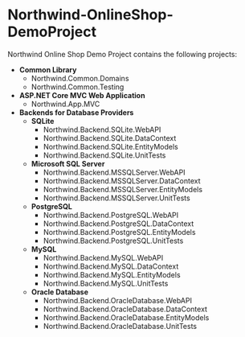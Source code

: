 # Northwind-OnlineShop-DemoProject

Northwind Online Shop Demo Project contains the following projects:

- **Common Library**
  - Northwind.Common.Domains
  - Northwind.Common.Testing
- **ASP.NET Core MVC Web Application**
  - Northwind.App.MVC
- **Backends for Database Providers**
  - **SQLite**
    - Northwind.Backend.SQLite.WebAPI
    - Northwind.Backend.SQLite.DataContext
    - Northwind.Backend.SQLite.EntityModels
    - Northwind.Backend.SQLite.UnitTests
  - **Microsoft SQL Server**
    - Northwind.Backend.MSSQLServer.WebAPI
    - Northwind.Backend.MSSQLServer.DataContext
    - Northwind.Backend.MSSQLServer.EntityModels
    - Northwind.Backend.MSSQLServer.UnitTests
  - **PostgreSQL**
    - Northwind.Backend.PostgreSQL.WebAPI
    - Northwind.Backend.PostgreSQL.DataContext
    - Northwind.Backend.PostgreSQL.EntityModels
    - Northwind.Backend.PostgreSQL.UnitTests
  - **MySQL**
    - Northwind.Backend.MySQL.WebAPI
    - Northwind.Backend.MySQL.DataContext
    - Northwind.Backend.MySQL.EntityModels
    - Northwind.Backend.MySQL.UnitTests
  - **Oracle Database**
    - Northwind.Backend.OracleDatabase.WebAPI
    - Northwind.Backend.OracleDatabase.DataContext
    - Northwind.Backend.OracleDatabase.EntityModels
    - Northwind.Backend.OracleDatabase.UnitTests
